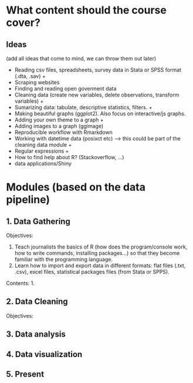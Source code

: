 # What content should the course cover?

## Ideas 
(add all ideas that come to mind, we can throw them out later)

- Reading csv files, spreadsheets, survey data in Stata or SPSS format (.dta, .sav) +
- Scraping websites
- Finding and reading open goverment data
- Cleaning data (create new variables, delete observations, transform variables) +
- Sumarizing data: tabulate, descriptive statistics, filters. +
- Making beautiful graphs (ggplot2). Also focus on interactive/js graphs.
- Adding your own theme to a graph +
- Adding images to a graph (ggimage)
- Reproducible workflow with Rmarkdown
- Working with datetime data (posixct etc) --> this could be part of the cleaning data module +
- Regular expressions +
- How to find help about R? (Stackoverflow, ...)
- data applications/Shiny

# Modules (based on the data pipeline)

## 1.  Data Gathering

Objectives: 
1.  Teach journalists the basics of R (how does the program/console work, how to write commands, installing packages...) so that they become familiar with the programming language.  
2.  Learn how to import and export data in different formats: flat files (.txt, .csv), excel files, statistical packages files (from Stata or SPPS). 

Contents: 
1.   


## 2.  Data Cleaning

Objectives: 

## 3. Data analysis

## 4. Data visualization

## 5. Present
